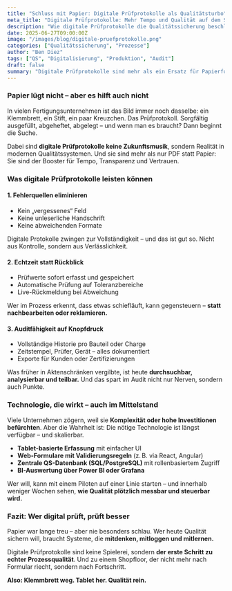 ```yaml
---
title: "Schluss mit Papier: Digitale Prüfprotokolle als Qualitätsturbo"
meta_title: "Digitale Prüfprotokolle: Mehr Tempo und Qualität auf dem Shopfloor"
description: "Wie digitale Prüfprotokolle die Qualitätssicherung beschleunigen, Fehler reduzieren und Audits entspannter machen – ein Weckruf für alle, die noch mit Klemmbrett arbeiten."
date: 2025-06-27T09:00:00Z
image: "/images/blog/digitale-pruefprotokolle.png"
categories: ["Qualitätssicherung", "Prozesse"]
author: "Ben Diez"
tags: ["QS", "Digitalisierung", "Produktion", "Audit"]
draft: false
summary: "Digitale Prüfprotokolle sind mehr als ein Ersatz für Papierformulare – sie machen Prozesse schneller, verlässlicher und auditfähig. Wer jetzt noch wartet, verliert doppelt: Zeit und Vertrauen."
---
```


### Papier lügt nicht – aber es hilft auch nicht

In vielen Fertigungsunternehmen ist das Bild immer noch dasselbe: ein Klemmbrett, ein Stift, ein paar Kreuzchen. Das Prüfprotokoll. Sorgfältig ausgefüllt, abgeheftet, abgelegt – und wenn man es braucht? Dann beginnt die Suche.

Dabei sind **digitale Prüfprotokolle keine Zukunftsmusik**, sondern Realität in modernen Qualitätssystemen. Und sie sind mehr als nur PDF statt Papier: Sie sind der Booster für Tempo, Transparenz und Vertrauen.

### Was digitale Prüfprotokolle leisten können

#### 1. **Fehlerquellen eliminieren**

* Kein „vergessenes“ Feld
* Keine unleserliche Handschrift
* Keine abweichenden Formate

Digitale Protokolle zwingen zur Vollständigkeit – und das ist gut so. Nicht aus Kontrolle, sondern aus Verlässlichkeit.

#### 2. **Echtzeit statt Rückblick**

* Prüfwerte sofort erfasst und gespeichert
* Automatische Prüfung auf Toleranzbereiche
* Live-Rückmeldung bei Abweichung

Wer im Prozess erkennt, dass etwas schiefläuft, kann gegensteuern – **statt nachbearbeiten oder reklamieren.**

#### 3. **Auditfähigkeit auf Knopfdruck**

* Vollständige Historie pro Bauteil oder Charge
* Zeitstempel, Prüfer, Gerät – alles dokumentiert
* Exporte für Kunden oder Zertifizierungen

Was früher in Aktenschränken vergilbte, ist heute **durchsuchbar, analysierbar und teilbar.** Und das spart im Audit nicht nur Nerven, sondern auch Punkte.

### Technologie, die wirkt – auch im Mittelstand

Viele Unternehmen zögern, weil sie **Komplexität oder hohe Investitionen befürchten**. Aber die Wahrheit ist: Die nötige Technologie ist längst verfügbar – und skalierbar.

* **Tablet-basierte Erfassung** mit einfacher UI
* **Web-Formulare mit Validierungsregeln** (z. B. via React, Angular)
* **Zentrale QS-Datenbank (SQL/PostgreSQL)** mit rollenbasiertem Zugriff
* **BI-Auswertung über Power BI oder Grafana**

Wer will, kann mit einem Piloten auf einer Linie starten – und innerhalb weniger Wochen sehen, **wie Qualität plötzlich messbar und steuerbar wird.**

### Fazit: Wer digital prüft, prüft besser

Papier war lange treu – aber nie besonders schlau. Wer heute Qualität sichern will, braucht Systeme, die **mitdenken, mitloggen und mitlernen.**

Digitale Prüfprotokolle sind keine Spielerei, sondern **der erste Schritt zu echter Prozessqualität**. Und zu einem Shopfloor, der nicht mehr nach Formular riecht, sondern nach Fortschritt.

**Also: Klemmbrett weg. Tablet her. Qualität rein.**